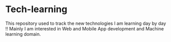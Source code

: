 # Tech-learning
This repository used to track the new technologies I am learning day by day !! Mainly I am interested in Web and Mobile App development and Machine learning domain.
